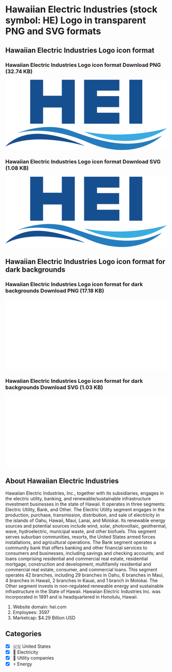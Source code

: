 # Hawaiian Electric Industries (stock symbol: HE) Logo in transparent PNG and SVG formats

## Hawaiian Electric Industries Logo icon format

### Hawaiian Electric Industries Logo icon format Download PNG (32.74 KB)

![Hawaiian Electric Industries Logo icon format Download PNG (32.74 KB)](/img/orig/HE-2b15219c.png)

### Hawaiian Electric Industries Logo icon format Download SVG (1.08 KB)

![Hawaiian Electric Industries Logo icon format Download SVG (1.08 KB)](/img/orig/HE-ff41f4ac.svg)

## Hawaiian Electric Industries Logo icon format for dark backgrounds

### Hawaiian Electric Industries Logo icon format for dark backgrounds Download PNG (17.18 KB)

![Hawaiian Electric Industries Logo icon format for dark backgrounds Download PNG (17.18 KB)](/img/orig/HE.D-ebddd1a3.png)

### Hawaiian Electric Industries Logo icon format for dark backgrounds Download SVG (1.03 KB)

![Hawaiian Electric Industries Logo icon format for dark backgrounds Download SVG (1.03 KB)](/img/orig/HE.D-23d11f56.svg)

## About Hawaiian Electric Industries

Hawaiian Electric Industries, Inc., together with its subsidiaries, engages in the electric utility, banking, and renewable/sustainable infrastructure investment businesses in the state of Hawaii. It operates in three segments: Electric Utility, Bank, and Other. The Electric Utility segment engages in the production, purchase, transmission, distribution, and sale of electricity in the islands of Oahu, Hawaii, Maui, Lanai, and Molokai. Its renewable energy sources and potential sources include wind, solar, photovoltaic, geothermal, wave, hydroelectric, municipal waste, and other biofuels. This segment serves suburban communities, resorts, the United States armed forces installations, and agricultural operations. The Bank segment operates a community bank that offers banking and other financial services to consumers and businesses, including savings and checking accounts; and loans comprising residential and commercial real estate, residential mortgage, construction and development, multifamily residential and commercial real estate, consumer, and commercial loans. This segment operates 42 branches, including 29 branches in Oahu, 6 branches in Maui, 4 branches in Hawaii, 2 branches in Kauai, and 1 branch in Molokai. The Other segment invests in non-regulated renewable energy and sustainable infrastructure in the State of Hawaii. Hawaiian Electric Industries Inc. was incorporated in 1891 and is headquartered in Honolulu, Hawaii.

1. Website domain: hei.com
2. Employees: 3597
3. Marketcap: $4.29 Billion USD


## Categories
- [x] 🇺🇸 United States
- [x] 🔋 Electricity
- [x] 🚰 Utility companies
- [x] ⚡ Energy
